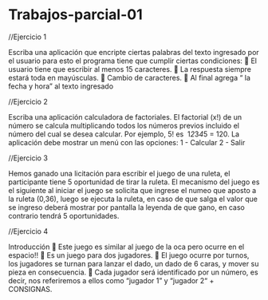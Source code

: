 # Trabajos-parcial-01

//Ejercicio 1

Escriba una aplicación que encripte ciertas palabras del texto ingresado por el
usuario para esto el programa tiene que cumplir ciertas condiciones:
 El usuario tiene que escribir al menos 15 caracteres.
 La respuesta siempre estará toda en mayúsculas.
 Cambio de caracteres.
 Al final agrega “ la fecha y hora” al texto ingresado


//Ejercicio 2 

Escriba una aplicación calculadora de factoriales. El factorial (x!) de un número se
calcula multiplicando todos los números previos incluido el número del cual se desea
calcular. Por ejemplo, 5! es  1*2*3*4*5 = 120.
La aplicación debe mostrar un menú con las opciones:
1 - Calcular
2 - Salir

//Ejercicio 3 

Hemos ganado una licitación para escribir el juego de una ruleta, el participante
tiene 5 oportunidad de tirar la ruleta. El mecanismo del juego es el siguiente al iniciar el
juego se solicita que ingrese el numeo que aposto a la ruleta (0,36), luego se ejecuta
la ruleta, en caso de que salga el valor que se ingreso deberá mostrar por pantalla la
leyenda de que gano, en caso contrario tendrá 5 oportunidades.

//Ejercicio 4

Introducción
 Este juego es similar al juego de la oca pero ocurre en el espacio!!
 Es un juego para dos jugadores.
 El juego ocurre por turnos, los jugadores se turnan para lanzar el dado, un
dado de 6 caras, y mover su pieza en consecuencia.
 Cada jugador será identificado por un número, es decir, nos referiremos a ellos
como “jugador 1” y “jugador 2“ + CONSIGNAS.
